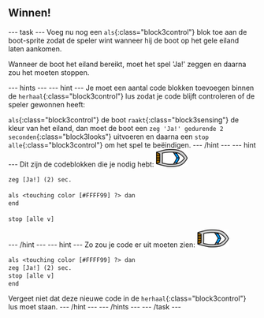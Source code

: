 ## Winnen!

--- task --- Voeg nu nog een `als`{:class="block3control"} blok toe aan de boot-sprite zodat de speler wint wanneer hij de boot op het gele eiland laten aankomen.

Wanneer de boot het eiland bereikt, moet het spel 'Ja!' zeggen en daarna zou het moeten stoppen.

--- hints ---
 --- hint --- Je moet een aantal code blokken toevoegen binnen de `herhaal`{:class="block3control"} lus zodat je code blijft controleren of de speler gewonnen heeft:

`als`{:class="block3control"} de boot `raakt`{:class="block3sensing"} de kleur van het eiland, dan moet de boot een `zeg 'Ja!' gedurende 2 seconden`{:class="block3looks"} uitvoeren en daarna een `stop alle`{:class="block3control"} om het spel te beëindigen.
--- /hint ---
 --- hint --- Dit zijn de codeblokken die je nodig hebt: ![boot-sprite](images/boat_resize.png)

```blocks3
zeg [Ja!] (2) sec.

als <touching color [#FFFF99] ?> dan
end

stop [alle v]

```

--- /hint --- --- hint --- Zo zou je code er uit moeten zien: ![boot-sprite](images/boat_resize.png)

```blocks3
als <touching color [#FFFF99] ?> dan
zeg [Ja!] (2) sec.
stop [alle v]
end
```

Vergeet niet dat deze nieuwe code in de `herhaal`{:class="block3control"} lus moet staan.
--- /hint ---
--- /hints --- --- /task ---